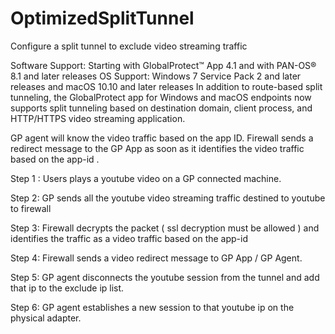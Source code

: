 # OptimizedSplitTunnel
Configure a split tunnel to exclude video streaming traffic

Software Support: Starting with GlobalProtect™ App 4.1 and with PAN-OS® 8.1 and later releases
OS Support:       Windows 7 Service Pack 2 and later releases and macOS 10.10 and later releases
In addition to route-based split tunneling, the GlobalProtect app for Windows and macOS endpoints now supports split tunneling based on destination domain, client process, and HTTP/HTTPS video streaming application.

GP agent will know the video traffic based on the app ID. Firewall sends a redirect message to the GP App as soon as it identifies the video traffic based on the app-id .
 
Step 1 : Users plays a youtube video on a GP connected machine.

Step 2: GP sends all the youtube video streaming traffic destined to youtube to firewall

Step 3: Firewall decrypts the packet ( ssl decryption must be allowed ) and identifies the traffic as a video traffic based on the app-id

Step 4: Firewall sends a video redirect message to GP App / GP Agent.

Step 5: GP agent disconnects the youtube session from the tunnel and add that ip to the exclude ip list.

Step 6: GP agent establishes a new session to that youtube ip on the physical adapter.
